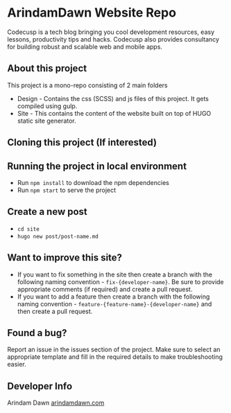 # ArindamDawn Website Repo
Codecusp is a tech blog bringing you cool development resources, easy lessons, productivity tips and hacks. Codecusp also provides consultancy for building robust and scalable web and mobile apps.

## About this project
This project is a mono-repo consisting of 2 main folders

* Design - Contains the css (SCSS) and js files of this project. It gets compiled using gulp.
* Site - This contains the content of the website built on top of HUGO static site generator.

## Cloning this project (If interested)



## Running the project in local environment

* Run `npm install` to download the npm dependencies
* Run `npm start` to serve the project

## Create a new post

* `cd site`
* `hugo new post/post-name.md`

## Want to improve this site?
* If you want to fix something in the site then create a branch with the following naming convention - `fix-{developer-name}`. Be sure to provide appropriate comments (if required) and create a pull request.
* If you want to add a feature then create a branch with the following naming convention - `feature-{feature-name}-{developer-name}` and then create a pull request.

## Found a bug?
Report an issue in the issues section of the project. Make sure to select an appropriate template and fill in the required details to make troubleshooting easier.


## Developer Info
Arindam Dawn
[arindamdawn.com](https://arindamdawn.com)